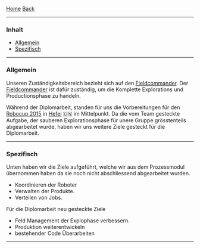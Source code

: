 [Home](home) [Back](KonzeptFLDa)  

----------

### Inhalt ###

- <a href="#a">Allgemein</a>  
- <a href="#s">Spezifisch</a>

----------

### <a name="a">Allgemein</a> ###
Unseren Zuständigkeitsbereich bezieht sich auf den [Fieldcommander](WikiSolidus). 
Der [Fieldcommander](WikiSolidus) ist dafür zuständig, um die Komplette Explorations und Productionsphase zu handeln.

Während der Diplomarbeit, standen für uns die Vorbereitungen für den [Robocup 2015](http://www.robocup2015.org/) in [Hefei](https://www.google.ch/maps/place/Hefei,+Anhui,+China/@31.8555246,117.2862625,11z/data=!3m1!4b1!4m2!3m1!1s0x35cb640ef207cf9d:0xdc151173f2c33299) :cn: im Mittelpunkt. Da die vom Team gesteckte Aufgabe, der sauberen Explorationsphase für unere Gruppe grösstenteils abgearbeitet wurde, haben wir uns weitere Ziele gesteckt für die Diplomarbeit.  
 

----------

### <a name="s">Spezifisch</a> ###

Unten haben wir die Ziele aufgeführt, welche wir aus dem Prozessmodul übernommen haben da sie noch nicht abschliessend abgearbeitet wurden. 
  
- Koordinieren der Roboter
- Verwalten der Produkte.  
- Verteilen von Jobs.  
   
 Für die Diplomarbeit neu gesteckte Ziele
- Feld Management der Explophase verbessern.
- Produktion weiterentwickeln
- bestehender Code Überarbeiten

----------
